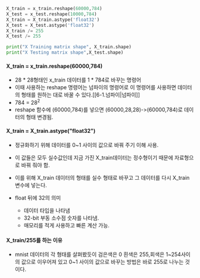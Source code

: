 ```python
X_train = x_train.reshape(60000,784)
X_test = x_test.reshape(10000,784)
X_train = X_train.astype('float32')
X_test = X_test.astype('float32')
X_train /= 255
X_test /= 255

print("X Training matrix shape", X_train.shape)
print("X Testing matrix shape",X_test.shape)
```
#### X_train = x_train.reshape(60000,784)
- 28 \* 28형태인 x_train 데이터를 1 \* 784로 바꾸는 명령어
- 이때 사용하는 reshape 명령어는 넘파이의 명령어로 이 명령어를 사용하면 데이터의 형태를 원하는 대로 바꿀 수 있다.[[6-1.넘파이|넘파이]]
- 784 = 28<sup>2</sup>
- reshape 함수에 (60000,784)를 넣으면 (60000,28,28)->(60000,784)로 데이터의 형태 변경됨.

#### X_train = X_train.astype("float32")
- 정규화하기 위해 데이터를 0~1 사이의 값으로 바꿔 주기 이해 사용.

- 이 값들은 모두 실수값인데 지금 가진 X_train데이터는 정수형이기 때문에 자료형으로 바꿔 줘야 함.

- 이를 위해 X_train 데이터의 형태를 실수 형태로 바꾸고 그 데이터를 다시 X_train 변수에 넣는다. 

- float 뒤에 32의 의미
	- 데이터 타입을 나타냄
	- 32-bit 부동 소수점 숫자를 나타냄.
	- 매모리를 적게 사용하고 빠른 계산 가능.

#### X_train/255를 하는 이유
- mnist 데이터의 각 형태를 살펴봤듯이 검은색은 0 흰색은 255,회색은 1~254사이의 값으로 이우어져 있고 0~1 사이의 값으로 바꾸는 방법은 바로 255로 나누는 것이다.

